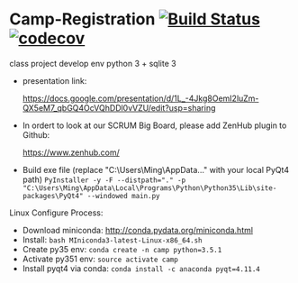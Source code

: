 # Camp-Registration [![Build Status](https://travis-ci.com/songzhm/Camp-Registration.svg?token=eZqkyDBTstz7c4k1na4p&branch=master)](https://travis-ci.com/songzhm/Camp-Registration) [![codecov](https://codecov.io/gh/songzhm/Camp-Registration/branch/master/graph/badge.svg?token=rm8ZPBOsT9)](https://codecov.io/gh/songzhm/Camp-Registration)



class project
develop env python 3 + sqlite 3

* presentation link:

    https://docs.google.com/presentation/d/1L_-4Jkg8OemI2luZm-QX5eM7_qbGQ4OcVQhDDl0vVZU/edit?usp=sharing

* In ordert to look at our SCRUM Big Board, please add ZenHub plugin to Github:

    https://www.zenhub.com/

* Build exe file (replace "C:\Users\Ming\AppData\..." with your local PyQt4 path)
    `PyInstaller -y -F --distpath="." -p "C:\Users\Ming\AppData\Local\Programs\Python\Python35\Lib\site-packages\PyQt4" --windowed main.py`

Linux Configure Process:

* Download miniconda: http://conda.pydata.org/miniconda.html
* Install: `bash MIniconda3-latest-Linux-x86_64.sh`
* Create py35 env: `conda create -n camp python=3.5.1`
* Activate py351 env: `source activate camp`
* Install pyqt4 via conda: `conda install -c anaconda pyqt=4.11.4`

